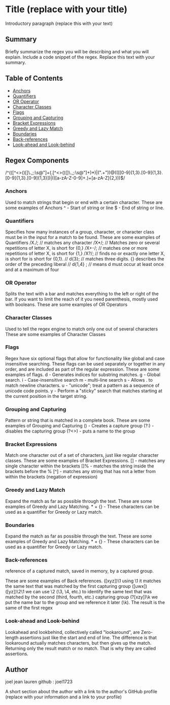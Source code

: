 # Title (replace with your title)

Introductory paragraph (replace this with your text)

## Summary

Briefly summarize the regex you will be describing and what you will explain. Include a code snippet of the regex. Replace this text with your summary.

## Table of Contents

- [Anchors](#anchors)
- [Quantifiers](#quantifiers)
- [OR Operator](#or-operator)
- [Character Classes](#character-classes)
- [Flags](#flags)
- [Grouping and Capturing](#grouping-and-capturing)
- [Bracket Expressions](#bracket-expressions)
- [Greedy and Lazy Match](#greedy-and-lazy-match)
- [Boundaries](#boundaries)
- [Back-references](#back-references)
- [Look-ahead and Look-behind](#look-ahead-and-look-behind)

## Regex Components

/^(([^<>()\[\]\\.,;:\s@"]+(\.[^<>()\[\]\\.,;:\s@"]+)\*)|(".+"))@((\[[0-9]{1,3}\.[0-9]{1,3}\.[0-9]{1,3}\.[0-9]{1,3}])|(([a-zA-Z\-0-9]+\.)+[a-zA-Z]{2,}))$/

### Anchors

Used to match strings that begin or end with a certain character. These are some examples of Anchors ^ - Start of string or line $ - End of string or line.

### Quantifiers

Specifies how many instances of a group, character, or character class must be in the input for a match to be found. These are some examples of Quantifiers /X./; // matches any character /X\*/; // Matches zero or several repetitions of letter X, is short for {0,} /X+-/; // matches one or more repetitions of letter X, is short for {1,} /X?/; // finds no or exactly one letter X, is short for is short for {0,1}. // d{3}; // matches three digits. {} describes the order of the preceding liberal // d{1,4} ; // means d must occur at least once and at a maximum of four

### OR Operator

Splits the text with a bar and matches everything to the left or right of the bar. If you want to limit the reach of it you need parenthesis, mostly used with booleans. These are some examples of OR Operators

### Character Classes

Used to tell the regex engine to match only one out of several characters These are some examples of Character Classes

### Flags

Regex have six optional flags that allow for functionality like global and case insensitive searching. These flags can be used separately or together in any order, and are included as part of the regular expression. These are some examples of flags. d - Generates indices for substring matches. g - Global search. i - Case-insensitive search m - multi-line search s - Allows . to match newline characters. u - "unicode"; treat a pattern as a sequence of unicode code points. y - Perform a "sticky" search that matches starting at the current position in the target string.

### Grouping and Capturing

Pattern or string that is matched in a complete book.
These are some examples of Grouping and Capturing () - Creates a capture group (?:) - disables the capturing group (?<>) - puts a name to the group

### Bracket Expressions

Match one character out of a set of characters, just like regular character classes. These are some examples of Bracket Expressions. [] - matches any single character within the brackets []% - matches the string inside the brackets before the % [^] - matches any string that has not a letter from within the brackets (negation of expression)

### Greedy and Lazy Match

Expand the match as far as possible through the text. These are some examples of Greedy and Lazy Matching. \* + {} - These characters can be used as a quantifier for Greedy or Lazy match.

### Boundaries

Expand the match as far as possible through the text. These are some examples of Greedy and Lazy Matching. \* + {} - These characters can be used as a quantifier for Greedy or Lazy match.

### Back-references

reference of a captured match, saved in memory, by a captured group.

These are some examples of Back references. ([xyz])\1 using \1 it matches the same text that was matched by the first capturing group ([uwx])([yz])\2\1 we can use \2 (\3, \4, etc.) to identify the same text that was matched by the second (third, fourth, etc.) capturing group (?[xzy])\k we put the name bar to the group and we reference it later (\k). The result is the same of the first regex

### Look-ahead and Look-behind

Lookahead and lookbehind, collectively called "lookaround", are Zero-length assertions just like the start and end of line. The difference is that lookaround actually matches characters, but then gives up the match. Returning only the result match or no match. That is why they are called assertions.

## Author

joel jean lauren
github : joel1723

A short section about the author with a link to the author's GitHub profile (replace with your information and a link to your profile)
